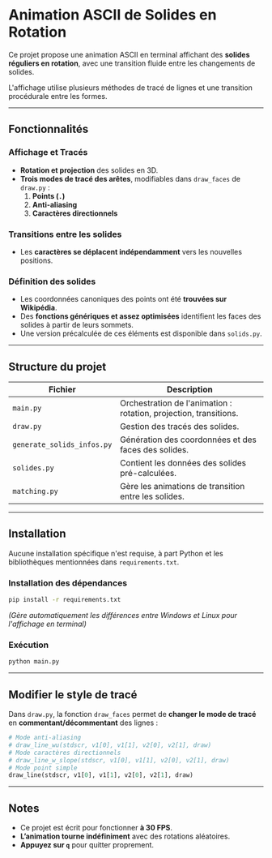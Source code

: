 # Animation ASCII de Solides en Rotation

Ce projet propose une animation ASCII en terminal affichant des **solides réguliers en rotation**, avec une transition fluide entre les changements de solides.

L'affichage utilise plusieurs méthodes de tracé de lignes et une transition procédurale entre les formes.

---

##  **Fonctionnalités**
###  **Affichage et Tracés**
- **Rotation et projection** des solides en 3D.
- **Trois modes de tracé des arêtes**, modifiables dans `draw_faces` de `draw.py` :
  1. **Points (`.`)**
  2. **Anti-aliasing**
  3. **Caractères directionnels**

###  **Transitions entre les solides**
- Les **caractères se déplacent indépendamment** vers les nouvelles positions.

###  **Définition des solides**
- Les coordonnées canoniques des points ont été **trouvées sur Wikipédia**.
- Des **fonctions génériques et  assez optimisées** identifient les faces des solides à partir de leurs sommets.
- Une version précalculée de ces éléments est disponible dans `solids.py`.

---

##  **Structure du projet**
| Fichier | Description |
|---------|------------|
| `main.py` | Orchestration de l'animation : rotation, projection, transitions. |
| `draw.py` | Gestion des tracés des solides. |
| `generate_solids_infos.py` | Génération des coordonnées et des faces des solides. |
| `solides.py` | Contient les données des solides pré-calculées. |
| `matching.py` | Gère les animations de transition entre les solides. |

---

##  **Installation**
Aucune installation spécifique n'est requise, à part Python et les bibliothèques mentionnées dans `requirements.txt`.

###  **Installation des dépendances**
```sh
pip install -r requirements.txt
```
_(Gère automatiquement les différences entre Windows et Linux pour l'affichage en terminal)_

###  **Exécution**
```sh
python main.py
```

---

##  **Modifier le style de tracé**
Dans `draw.py`, la fonction `draw_faces` permet de **changer le mode de tracé** en **commentant/décommentant** des lignes :

```python
# Mode anti-aliasing
# draw_line_wu(stdscr, v1[0], v1[1], v2[0], v2[1], draw)
# Mode caractères directionnels
# draw_line_w_slope(stdscr, v1[0], v1[1], v2[0], v2[1], draw)
# Mode point simple
draw_line(stdscr, v1[0], v1[1], v2[0], v2[1], draw)
```

---

##  **Notes**
- Ce projet est écrit pour fonctionner **à 30 FPS**.
- **L’animation tourne indéfiniment** avec des rotations aléatoires.
- **Appuyez sur `q`** pour quitter proprement.
